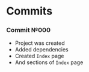 # Commits

### Commit №000 

- Project was created
- Added dependencies
- Created `Index` page
- And sections of `Index` page
